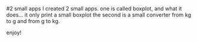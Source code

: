 #2 small apps
I created 2 small apps.
one is called boxplot, and what it does... it only print a small boxplot
the second is a small converter from kg to g and from g to kg.

enjoy!